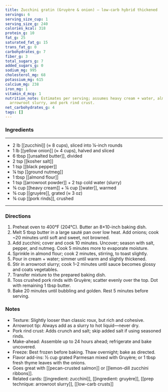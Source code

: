 ```yaml
---
title: Zucchini gratin (Gruyère & onion) — low-carb hybrid thickened
servings: 6
serving_size_cup: 1
serving_size_g: 240
calories_kcal: 318
protein_g: 10
fat_g: 25
saturated_fat_g: 15
trans_fat_g: 0
carbohydrates_g: 7
fiber_g: 3
total_sugars_g: 7
added_sugars_g: 0
sodium_mg: 995
cholesterol_mg: 68
potassium_mg: 615
calcium_mg: 238
iron_mg: 1
vitamin_d_mcg: 1
nutrition_note: Estimates per serving; assumes heavy cream + water, almond flour roux,
  arrowroot slurry, and pork rind crust.
net_carbohydrates_g: 4
tags: []
---
```

### Ingredients
---
- 2 lb [[zucchini]] (≈ 8 cups), sliced into ¼-inch rounds
- 1 lb [[yellow onion]] (≈ 4 cups), halved and sliced
- 6 tbsp [[unsalted butter]], divided
- 2 tsp [[kosher salt]]
- 1 tsp [[black pepper]]
- ¼ tsp [[ground nutmeg]]
- 1 tbsp [[almond flour]]
- 1 tsp [[arrowroot powder]] + 2 tsp cold water (slurry)
- ¾ cup [[heavy cream]] + ¼ cup [[water]], warmed
- ¾ cup [[gruyère]], grated (≈ 3 oz)
- ¾ cup [[pork rinds]], crushed
---

### Directions
1. Preheat oven to 400°F (204°C). Butter an 8×10-inch baking dish.
2. Melt 5 tbsp butter in a large sauté pan over low heat. Add onions; cook ~20 minutes until soft and sweet, not browned.
3. Add zucchini; cover and cook 10 minutes. Uncover; season with salt, pepper, and nutmeg. Cook 5 minutes more to evaporate moisture.
4. Sprinkle in almond flour; cook 2 minutes, stirring, to toast slightly.
5. Pour in cream + water; simmer until warm and slightly thickened.
6. Stir in arrowroot slurry; cook 1–2 minutes until sauce becomes glossy and coats vegetables.
7. Transfer mixture to the prepared baking dish.
8. Toss crushed pork rinds with Gruyère; scatter evenly over the top. Dot with remaining 1 tbsp butter.
9. Bake 20 minutes until bubbling and golden. Rest 5 minutes before serving.

### Notes
- Texture: Slightly looser than classic roux, but rich and cohesive.
- Arrowroot tip: Always add as a slurry to hot liquid—never dry.
- Pork rind crust: Adds crunch and salt; skip added salt if using seasoned rinds.
- Make-ahead: Assemble up to 24 hours ahead; refrigerate and bake uncovered.
- Freeze: Best frozen before baking. Thaw overnight; bake as directed.
- Flavor add-ins: ½ cup grated Parmesan mixed with Gruyère; or 1 tbsp fresh thyme leaves with the onions.
- Goes great with [[pecan-crusted salmon]] or [[lemon-dill zucchini ribbons]].
- Related cards: [[ingredient: zucchini]], [[ingredient: gruyère]], [[prep technique: arrowroot slurry]], [[low-carb crusts]]